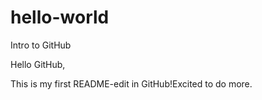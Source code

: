 # hello-world
Intro to GitHub

Hello GitHub,

This is my first README-edit in GitHub!Excited to do more.
